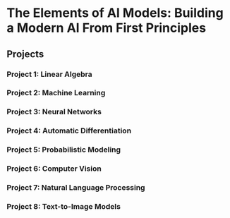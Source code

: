 # The Elements of AI Models: Building a Modern AI From First Principles

## Projects

### Project 1: Linear Algebra

### Project 2: Machine Learning

### Project 3: Neural Networks

### Project 4: Automatic Differentiation

### Project 5: Probabilistic Modeling

### Project 6: Computer Vision

### Project 7: Natural Language Processing

### Project 8: Text-to-Image Models